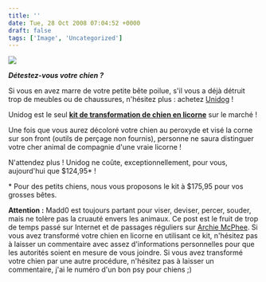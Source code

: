```yaml
---
title: ''
date: Tue, 28 Oct 2008 07:04:52 +0000
draft: false
tags: ['Image', 'Uncategorized']
---
```


![](https://madd0.files.wordpress.com/2008/10/rcxxgaq0nflqnizyspghzpuzo1_400.jpg)

**_Détestez-vous votre chien ?_**

Si vous en avez marre de votre petite bête poilue, s'il vous a déjà détruit trop de meubles ou de chaussures, n'hésitez plus : achetez [Unidog](http://www.mcphee.com/resources/april08/unidog.html) !

Unidog est le seul [**kit de transformation de chien en licorne**](http://www.mcphee.com/resources/april08/unidog.html) sur le marché !

Une fois que vous aurez décoloré votre chien au peroxyde et visé la corne sur son front (outils de perçage non fournis), personne ne saura distinguer votre cher animal de compagnie d'une vraie licorne !

N'attendez plus ! Unidog ne coûte, exceptionnellement, pour vous, aujourd'hui que $124,95\* !

\* Pour des petits chiens, nous vous proposons le kit à $175,95 pour vos grosses bêtes.

**Attention :** Madd0 est toujours partant pour viser, deviser, percer, souder, mais ne tolère pas la cruauté envers les animaux. Ce post est le fruit de trop de temps passé sur Internet et de passages réguliers sur [Archie McPhee](http://www.mcphee.com/). Si vous avez transformé votre chien en licorne en utilisant ce kit, n'hésitez pas à laisser un commentaire avec assez d'informations personnelles pour que les autorités soient en mesure de vous joindre. Si vous avez transformé votre chien par une autre procédure, n'hésitez pas à laisser un commentaire, j'ai le numéro d'un bon psy pour chiens ;)